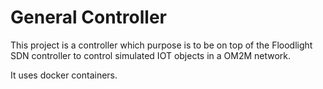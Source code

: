 # General Controller

This project is a controller which purpose is to be on top of the Floodlight SDN controller to control simulated IOT objects in a OM2M network.

It uses docker containers.

